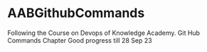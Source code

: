 # AABGithubCommands
Following the Course on Devops of Knowledge Academy. Git Hub Commands Chapter
Good progress till 28 Sep 23
